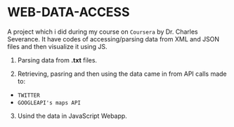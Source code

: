 # WEB-DATA-ACCESS
A project which i did during my course on `Coursera` by Dr. Charles Severance. It have codes of accessing/parsing data from XML and JSON files and then visualize it using JS.

1. Parsing data from **.txt** files.

2. Retrieving, pasring and then using the data came in from API calls made to:
- `TWITTER` 
- `GOOGLEAPI's maps API`

3. Usind the data in JavaScript Webapp.
